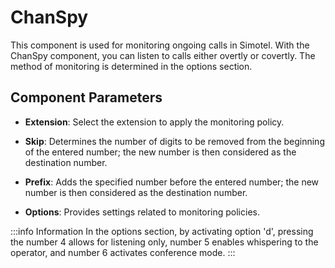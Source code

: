 # ChanSpy

This component is used for monitoring ongoing calls in Simotel. With the ChanSpy component, you can listen to calls either overtly or covertly. The method of monitoring is determined in the options section.

## Component Parameters

- **Extension**: Select the extension to apply the monitoring policy.

- **Skip**: Determines the number of digits to be removed from the beginning of the entered number; the new number is then considered as the destination number.

- **Prefix**: Adds the specified number before the entered number; the new number is then considered as the destination number.

- **Options**: Provides settings related to monitoring policies.

:::info Information
In the options section, by activating option 'd', pressing the number 4 allows for listening only, number 5 enables whispering to the operator, and number 6 activates conference mode.
:::